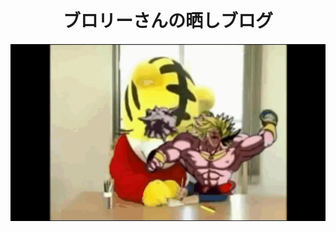 <!DOCTYPE html>
<html lang="ja">
<head>
      <center>
     <h1>
           ブロリーさんの晒しブログ
            </h1>
</head>
      <body>

<img src="https://github.com/PinkGreen/test1/raw/4fccc69d80b9f26962d070647775a3534329817c/burori-.gif">     
      </body>
            </html>
